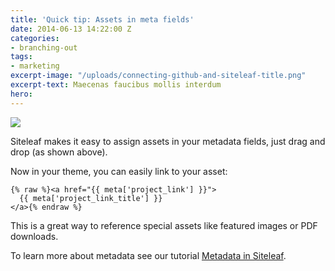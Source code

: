 ```yaml
---
title: 'Quick tip: Assets in meta fields'
date: 2014-06-13 14:22:00 Z
categories:
- branching-out
tags:
- marketing
excerpt-image: "/uploads/connecting-github-and-siteleaf-title.png"
excerpt-text: Maecenas faucibus mollis interdum
hero: 
---
```


![](/uploads/pdf.gif) 

Siteleaf makes it easy to assign assets in your metadata fields, just drag and drop (as shown above).

Now in your theme, you can easily link to your asset:

```liquid
{% raw %}<a href="{{ meta['project_link'] }}">
  {{ meta['project_link_title'] }}
</a>{% endraw %}
```

This is a great way to reference special assets like featured images or PDF downloads.

To learn more about metadata see our tutorial [Metadata in Siteleaf](/blog/metadata-in-siteleaf).

